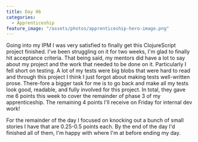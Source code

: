 ```yaml
---
title: Day 86
categories:
  - Apprenticeship
feature_image: "/assets/photos/apprenticeship-hero-image.png"
---
```


Going into my IPM I was very satisfied to finally get this ClojureScript project finished. I've been
struggling on it for two weeks, I'm glad to finally hit acceptance criteria. That being said, my mentors did
have a lot to say about my project and the work that needed to be done on it. Particularly I fell short on
testing. A lot of my tests were big blobs that were hard to read and through this project I think I just forgot
about making tests well-written prose. There-fore a bigger task for me is to go back and make all my tests look
good, readable, and fully involved for this project. In total, they gave me 6 points this week to cover the
remainder of phase 3 of my apprenticeship. The remaining 4 points I'll receive on Friday for internal dev work!

For the remainder of the day I focused on knocking out a bunch of small stories I have that are 0.25-0.5 points each.
By the end of the day I'd finished all of them, I'm happy with where I'm at before ending my day.
